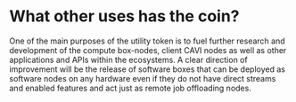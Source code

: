 # What other uses has the coin?

One of the main purposes of the utility token is to fuel further research and development of the compute box-nodes, client CAVI nodes as well as other applications and APIs within the ecosystems. A clear direction of improvement will be the release of software boxes that can be deployed as software nodes on any hardware even if they do not have direct streams and enabled features and act just as remote job offloading nodes.
